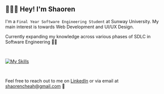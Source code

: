 ## 👨🏻‍💻 Hey! I'm Shaoren 

I'm a `Final Year Software Engineering Student` at Sunway University. My main interest is towards Web Development and UI/UX Design.

Currently expanding my knowledge across various phases of SDLC in Software Engineering 🙌🏻

<br>

[![My Skills](https://skillicons.dev/icons?i=php,js,java,cpp,vue,bootstrap,html,css,pug,sass,mysql,figma)](https://skillicons.dev)


<br>

Feel free to reach out to me on [LinkedIn](https://www.linkedin.com/in/shaorenc/) or via email at shaorencheah@gmail.com 👋
